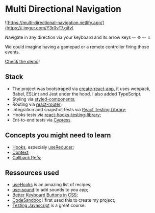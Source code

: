 # Multi Directional Navigation

![https://multi-directional-navigation.netlify.app/](https://i.imgur.com/Y3r0vT7.gifv)

Navigate in any direction via your keyboard and its arrow keys ⇦ ⇧ ⇨ ⇩

We could imagine having a gamepad or a remote controller firing those events.

[Check the demo](https://multi-directional-navigation.netlify.app/)!

## Stack

- The project was bootstraped via [create-react-app](https://create-react-app.dev/), it uses webpack, Babel, ESLint and Jest under the hood. I also added TypeScript.
- Styling via [styled-components](https://styled-components.com/);
- Routing via [react-router](https://reacttraining.com/react-router/web/);
- Integration and snapshot tests via [React Testing Library](https://testing-library.com/docs/react-testing-library/intro);
- Hooks tests via [react-hooks-testing-library](https://react-hooks-testing-library.com/);
- Ent-to-end tests via [Cypress](https://www.cypress.io/).

## Concepts you might need to learn

- [Hooks](https://reactjs.org/docs/hooks-intro.html), especialy [useReducer](https://reactjs.org/docs/hooks-reference.html#usereducer);
- [Context](https://reactjs.org/docs/context.html);
- [Callback Refs](https://reactjs.org/docs/refs-and-the-dom.html#callback-refs);

## Ressources used

- [useHooks](https://usehooks.com/) is an amazing list of recipes;
- [use-sound](https://github.com/joshwcomeau/use-sound) to add sounds to you app;
- [Better Keyboard Buttons in CSS](https://shkspr.mobi/blog/2020/05/better-keyboard-buttons-in-html/);
- [CodeSandbox](https://codesandbox.io/) I first used this to create my project;
- [Testing Javascript](https://testingjavascript.com/) is a great course.
